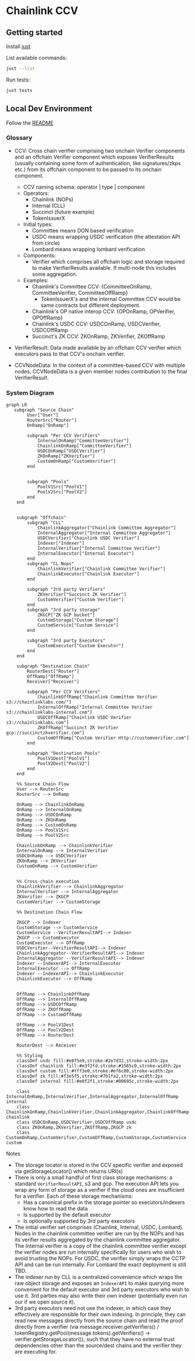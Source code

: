 # Chainlink CCV

## Getting started

Install [just](https://github.com/casey/just)

List available commands:
```bash
just --list
```

Run tests:
```bash
just tests
```

## Local Dev Environment
Follow the [README](./build/devenv/README.md)



### Glossary
- CCV: Cross chain verifier comprising two onchain Verifier components and an offchain Verifier component which exposes VerifierResults (usually containing some form of authentication, like signatures/zkps etc.) from its offchain component to be passed to its onchain component.
    - CCV naming schema: operator | type | component
    - Operators:
        - Chainlink (NOPs)
        - Internal (CLL)
        - Succinct (future example)
        - TokenIssuerX
    - Initial types:
        - Committee means DON based verification
        - USDC means wrapping USDC verification (the attestation API from circle)
        - Lombard means wrapping lombard verification
    - Components:
        - Verifier which comprises all offchain logic and storage required to make VerifierResults available. If multi-node
          this includes some aggregation.
    - Examples:
        - Chainlink's Committee CCV: {CommitteeOnRamp, CommitteeVerifier, CommitteeOffRamp}
            - TokenIssuerX's and the internal Committee CCV would be same contracts but different deployment.
        - Chainlink's OP native interop CCV: {OPOnRamp, OPVerifier, OPOffRamp}
        - Chainlink's USDC CCV: USDCOnRamp, USDCVerifier, USDCOffRamp
        - Succinct's ZK CCV: ZKOnRamp, ZKVerifier, ZKOffRamp

- VerifierResult: Data made available by an offchain CCV verifier which executors pass to that CCV's onchain verifier.
- CCVNodeData: In the context of a committee-based CCV with multiple nodes, CCVNodeData is a given member nodes contribution to the final VerifierResult.


### System Diagram
```mermaid
graph LR 
   subgraph "Source Chain"
        User["User"]
        RouterSrc["Router"]
        OnRamp["OnRamp"]
        
        subgraph "Per CCV Verifiers"
            InternalOnRamp["CommitteeVerifier"]
            ChainlinkOnRamp["CommitteeVerifier"]
            USDCOnRamp["USDCVerifier"]
            ZKOnRamp["ZKVerifier"]
            CustomOnRamp["CustomVerifier"]
        end
        
        
        subgraph "Pools"
            PoolV1Src["PoolV1"]
            PoolV2Src["PoolV2"]
        end
    end


    subgraph "Offchain"
        subgraph "CLL"
            ChainlinkAggregator["Chainlink Committee Aggregator"]
            InternalAggregator["Internal Committee Aggregator"]
            USDCVerifier["Chainlink USDC Verifier"]
            Indexer["Indexer"]
            InternalVerifier["Internal Committee Verifier"]
            InternalExecutor["Internal Executor"]
        end
        subgraph "CL Nops"
            ChainlinkVerifier["Chainlink Committee Verifier"]
            ChainlinkExecutor["Chainlink Executor"]
        end

        subgraph "3rd party Verifiers"
            ZKVerifier["Succinct ZK Verifier"]
            CustomVerifier["Custom Verifier"]
        end
        subgraph "3rd party storage"
            ZKGCP["ZK GCP bucket"] 
            CustomStorage["Custom Storage"]
            CustomService["Custom Service"]
        end

        subgraph "3rd party Executors"
            CustomExecutor["Custom Executor"]
        end
    end
    
    subgraph "Destination Chain"
        RouterDest["Router"]
        OffRamp["OffRamp"]
        Receiver["Receiver"]
        
        subgraph "Per CCV Verifiers"
            ChainlinkOffRamp["Chainlink Committee Verifier s3://chainlinklabs.com/"]
            InternalOffRamp["Internal Committee Verifier s3://chainlinklabs-internal.com"]
            USDCOffRamp["Chainlink USDC Verifier s3://chainlinklabs.com"]
            ZKOffRamp["Succinct ZK Verifier gcp://succinctzkverifier.com"]
            CustomOffRamp["Custom Verifier Http://customverifier.com"]
        end
        
        subgraph "Destination Pools"
            PoolV1Dest["PoolV1"]
            PoolV2Dest["PoolV2"]
        end
    end
    
    %% Source Chain Flow
    User --> RouterSrc
    RouterSrc --> OnRamp

    OnRamp --> ChainlinkOnRamp
    OnRamp --> InternalOnRamp 
    OnRamp --> USDCOnRamp
    OnRamp --> ZKOnRamp
    OnRamp --> CustomOnRamp
    OnRamp --> PoolV1Src
    OnRamp --> PoolV2Src
    
    ChainlinkOnRamp --> ChainlinkVerifier
    InternalOnRamp --> InternalVerifier
    USDCOnRamp --> USDCVerifier
    ZKOnRamp --> ZKVerifier
    CustomOnRamp --> CustomVerifier
    
    
    %% Cross-chain execution
    ChainlinkVerifier --> ChainlinkAggregator 
    InternalVerifier --> InternalAggregator
    ZKVerifier --> ZKGCP 
    CustomVerifier --> CustomStorage
    
    %% Destination Chain Flow

    ZKGCP --> Indexer
    CustomStorage --> CustomService
    CustomService --VerifierResultAPI--> Indexer
    ZKGCP --> CustomExecutor
    CustomExecutor --> OffRamp
    USDCVerifier--VerifierResultAPI--> Indexer
    ChainlinkAggregator--VerifierResultAPI--> Indexer
    InternalAggregator --VerifierResultAPI--> Indexer
    Indexer --IndexerAPI--> InternalExecutor
    InternalExecutor --> OffRamp
    Indexer --IndexerAPI--> ChainlinkExecutor 
    ChainlinkExecutor --> OffRamp

    
    OffRamp --> ChainlinkOffRamp
    OffRamp --> InternalOffRamp 
    OffRamp --> USDCOffRamp
    OffRamp --> ZKOffRamp
    OffRamp --> CustomOffRamp 
    
    OffRamp --> PoolV1Dest
    OffRamp --> PoolV2Dest
    OffRamp --> RouterDest
    
    RouterDest --> Receiver
    
    %% Styling
    classDef usdc fill:#e8f5e9,stroke:#2e7d32,stroke-width:2px
    classDef chainlink fill:#e3f2fd,stroke:#1565c0,stroke-width:2px
    classDef custom fill:#fff3e0,stroke:#ef6c00,stroke-width:2px
    classDef zk fill:#f3e5f5,stroke:#7b1fa2,stroke-width:2px
    classDef internal fill:#e0f2f1,stroke:#00695c,stroke-width:2px
    
    class InternalOnRamp,InternalVerifier,InternalAggregator,InternalOffRamp internal
    class ChainlinkOnRamp,ChainlinkVerifier,ChainlinkAggregator,ChainlinkOffRamp chainlink
    class USDCOnRamp,USDCVerifier,USDCOffRamp usdc
    class ZKOnRamp,ZKVerifier,ZKOffRamp,ZKGCP zk
    class CustomOnRamp,CustomVerifier,CustomOffRamp,CustomStorage,CustomService custom
```

Notes
- The storage locator is stored in the CCV specific verifier and exposed via getStorageLocator() which returns URI(s)
- There is only a small handful of first class storage mechanisms: a standard `VerifierResultAPI`, s3 and gcp.
  The execution API lets you wrap any form of storage as a verifier if the cloud ones are insufficient for a verifier. Each of these storage mechanisms:
    - Has a canonical prefix in the storage pointer so executors/indexers know how to read the data
    - Is supported by the default executor
    - Is optionally supported by 3rd party executors
- The initial verifier set comprises (Chainlink, Internal, USDC, Lombard). Nodes in the chainlink committee verifier are run by the NOPs and has its verifier results aggregated by the chainlink committee aggregator. The Internal verifier is a copy of the chainlink committee verifier except the verifier nodes are run internally specifically for users who wish to avoid trusting the NOPs. For USDC, the verifier simply wraps the CCTP API and can be run internally. For Lombard the exact deployment is still TBD.
- The indexer run by CLL is a centralized convenience which wraps the raw object storage and exposes an `IndexerAPI` to make querying more convenient for the default executor and 3rd party executors who wish to use it. 3rd parties may also write their own indexer (potentially even run our if we open source it).
- 3rd party executors need not use the indexer, in which case they effectively are responsible for their
  own indexing. In principle, they can read new messages directly from the source chain and read the proof directly from a verifier (via message.receiver.getVerifiers() / tokenRegistry.getPool(message.tokens).getVerifiers() -> verifier.getStorageLocator()), such that
  they have no external trust dependencies other than the source/dest chains and the verifier they are executing
  for.
 

